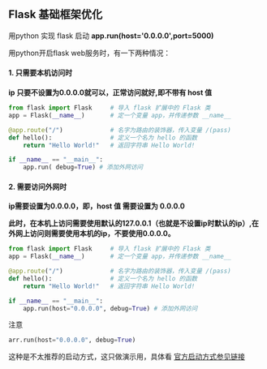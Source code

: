 ## Flask 基础框架优化

用python 实现 flask 启动 **app.run(host='0.0.0.0',port=5000)**

用python开启flask web服务时，有一下两种情况：

#### 1. 只需要本机访问时

**ip 只要不设置为0.0.0.0就可以，正常访问就好,即不带有 host 值**

```python
from flask import Flask     # 导入 flask 扩展中的 Flask 类
app = Flask(__name__)       # 定一个变量 app，并传递参数 __name__ 

@app.route("/")             # 名字为路由的装饰器，传入变量 /(pass)
def hello():                # 定义一个名为 hello 的函数
    return "Hello World!"   # 返回字符串 Hello World!

if __name__ == "__main__":
    app.run( debug=True) # 添加外网访问
```

#### 2. 需要访问外网时

**ip需要设置为0.0.0.0，即，host 值 需要设置为 0.0.0.0**

**此时，在本机上访问需要使用默认的127.0.0.1（也就是不设置ip时默认的ip）,在外网上访问则需要使用本机的ip，不要使用0.0.0.0。**

```python
from flask import Flask     # 导入 flask 扩展中的 Flask 类
app = Flask(__name__)       # 定一个变量 app，并传递参数 __name__ 

@app.route("/")             # 名字为路由的装饰器，传入变量 /(pass)
def hello():                # 定义一个名为 hello 的函数
    return "Hello World!"   # 返回字符串 Hello World!

if __name__ == "__main__":
    app.run(host="0.0.0.0", debug=True) # 添加外网访问
```

注意

```python
arr.run(host="0.0.0.0", debug=True)
```

 

这种是不太推荐的启动方式，这只做演示用，具体看 [官方启动方式参见链接](http://flask.pocoo.org/docs/0.12/quickstart/#a-minimal-application)
